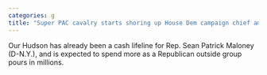 ```yaml
---
categories: g
title: "Super PAC cavalry starts shoring up House Dem campaign chief amid GOP deluge"
---
```

Our Hudson has already been a cash lifeline for Rep. Sean Patrick Maloney (D-N.Y.), and is expected to spend more as a Republican outside group pours in millions.